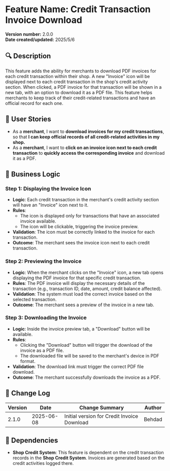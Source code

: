 # Feature Name: Credit Transaction Invoice Download
**Version number:** 2.0.0  
**Date created/updated:** 2025/5/6  


## 🔍 Description
This feature adds the ability for merchants to download PDF invoices for each credit transaction within their shop. A new "Invoice" icon will be displayed next to each credit transaction in the shop's credit activity section. When clicked, a PDF invoice for that transaction will be shown in a new tab, with an option to download it as a PDF file. This feature helps merchants to keep track of their credit-related transactions and have an official record for each one.

## 👤 User Stories
- As a **merchant**, I want to **download invoices for my credit transactions**, so that **I can keep official records of all credit-related activities in my shop.**
- As a **merchant**, I want to **click on an invoice icon next to each credit transaction** to **quickly access the corresponding invoice** and download it as a PDF.

## 🧠 Business Logic

### Step 1: **Displaying the Invoice Icon**
- **Logic**: Each credit transaction in the merchant's credit activity section will have an "Invoice" icon next to it.
- **Rules**: 
  - The icon is displayed only for transactions that have an associated invoice available.
  - The icon will be clickable, triggering the invoice preview.
- **Validation**: The icon must be correctly linked to the invoice for each transaction.
- **Outcome**: The merchant sees the invoice icon next to each credit transaction.

### Step 2: **Previewing the Invoice**
- **Logic**: When the merchant clicks on the "Invoice" icon, a new tab opens displaying the PDF invoice for that specific credit transaction.
- **Rules**: The PDF invoice will display the necessary details of the transaction (e.g., transaction ID, date, amount, credit balance affected).
- **Validation**: The system must load the correct invoice based on the selected transaction.
- **Outcome**: The merchant sees a preview of the invoice in a new tab.

### Step 3: **Downloading the Invoice**
- **Logic**: Inside the invoice preview tab, a "Download" button will be available.
- **Rules**: 
  - Clicking the "Download" button will trigger the download of the invoice as a PDF file.
  - The downloaded file will be saved to the merchant's device in PDF format.
- **Validation**: The download link must trigger the correct PDF file download.
- **Outcome**: The merchant successfully downloads the invoice as a PDF.

## 📌 Change Log

| Version | Date       | Change Summary         | Author     |
|---------|------------|-------------------------|------------|
| 2.1.0   | 2025-06-08 | Initial version for Credit Invoice Download | Behdad  |

## 🔗 Dependencies
- **Shop Credit System**: This feature is dependent on the credit transaction records in the **Shop Credit System**. Invoices are generated based on the credit activities logged there.

